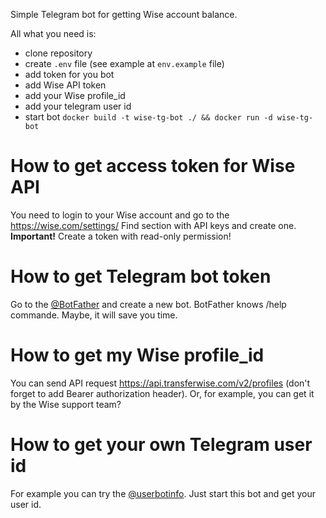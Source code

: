 Simple Telegram bot for getting Wise account balance.

All what you need is:
- clone repository
- create ```.env``` file (see example at ```env.example``` file)
- add token for you bot
- add Wise API token
- add your Wise profile_id
- add your telegram user id
- start bot ```docker build -t wise-tg-bot ./ && docker run -d wise-tg-bot```

# How to get access token for Wise API
You need to login to your Wise account and go to the https://wise.com/settings/
Find section with API keys and create one. **Important!** Create a token with read-only permission!

# How to get Telegram bot token
Go to the [@BotFather](https://t.me/BotFather) and create a new bot. BotFather knows /help commande. Maybe, it will save you time.

# How to get my Wise profile_id
You can send API request https://api.transferwise.com/v2/profiles (don't forget to add Bearer authorization header). Or, for example, you can get it by the Wise support team?

# How to get your own Telegram user id
For example you can try the [@userbotinfo](https://t.me/userinfobot). Just start this bot and get your user id.
